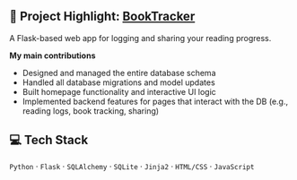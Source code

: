 ## 🧠 Project Highlight: [BookTracker](https://github.com/ShuaiShao20010902/CITS3403-Group-Project)
A Flask-based web app for logging and sharing your reading progress.

**My main contributions**
- Designed and managed the entire database schema
- Handled all database migrations and model updates
- Built homepage functionality and interactive UI logic
- Implemented backend features for pages that interact with the DB (e.g., reading logs, book tracking, sharing)

## 💻 Tech Stack
`Python` · `Flask` · `SQLAlchemy` · `SQLite` · `Jinja2` · `HTML/CSS` · `JavaScript`
